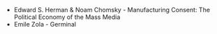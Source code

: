 - Edward S. Herman & Noam Chomsky - Manufacturing Consent: The Political Economy of the Mass Media
- Emile Zola - Germinal
